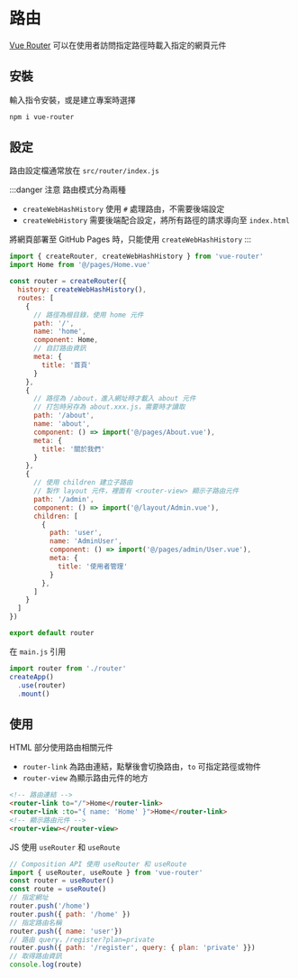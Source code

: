 # 路由

[Vue Router](https://router.vuejs.org/) 可以在使用者訪問指定路徑時載入指定的網頁元件

## 安裝
輸入指令安裝，或是建立專案時選擇
```bash
npm i vue-router
```

## 設定
路由設定檔通常放在 `src/router/index.js`  

:::danger 注意
路由模式分為兩種

- `createWebHashHistory` 使用 `#` 處理路由，不需要後端設定
- `createWebHistory` 需要後端配合設定，將所有路徑的請求導向至 `index.html`

將網頁部署至 GitHub Pages 時，只能使用 `createWebHashHistory`
:::

```js
import { createRouter, createWebHashHistory } from 'vue-router'
import Home from '@/pages/Home.vue'

const router = createRouter({
  history: createWebHashHistory(),
  routes: [
    {
      // 路徑為根目錄，使用 home 元件
      path: '/',
      name: 'home',
      component: Home,
      // 自訂路由資訊
      meta: {
        title: '首頁'
      }
    },
    {
      // 路徑為 /about，進入網址時才載入 about 元件
      // 打包時另存為 about.xxx.js，需要時才讀取
      path: '/about',
      name: 'about',
      component: () => import('@/pages/About.vue'),
      meta: {
        title: '關於我們'
      }
    },
    {
      // 使用 children 建立子路由
      // 製作 layout 元件，裡面有 <router-view> 顯示子路由元件
      path: '/admin',
      component: () => import('@/layout/Admin.vue'),
      children: [
        {
          path: 'user',
          name: 'AdminUser',
          component: () => import('@/pages/admin/User.vue'),
          meta: {
            title: '使用者管理'
          }
        },
      ]
    }
  ]
})

export default router
```

在 `main.js` 引用
```js
import router from './router'
createApp()
  .use(router)
  .mount()
```

## 使用
HTML 部分使用路由相關元件
- `router-link` 為路由連結，點擊後會切換路由，`to` 可指定路徑或物件
- `router-view` 為顯示路由元件的地方

```html
<!-- 路由連結 -->
<router-link to="/">Home</router-link>
<router-link :to="{ name: 'Home' }">Home</router-link>
<!-- 顯示路由元件 -->
<router-view></router-view>
```

JS 使用 `useRouter` 和 `useRoute`
```js
// Composition API 使用 useRouter 和 useRoute
import { useRouter, useRoute } from 'vue-router'
const router = useRouter()
const route = useRoute()
// 指定網址
router.push('/home')
router.push({ path: '/home' })
// 指定路由名稱
router.push({ name: 'user'})
// 路由 query，/register?plan=private
router.push({ path: '/register', query: { plan: 'private' }})
// 取得路由資訊
console.log(route)
```